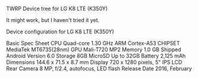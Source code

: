 TWRP Device tree for LG K8 LTE (K350Y)

It might work, but I haven't tried it yet.

Device configuration for LG K8 LTE (K350Y)

Basic	Spec Sheet
CPU	Quad-core 1.30 GHz ARM Cortex-A53
CHIPSET	MediaTek MT6735(28nm)
GPU	Mali-T720 MP2
Memory	1.0 GB
Shipped Android Version	6.0
Storage	8GB
MicroSD	Up to 32GB
Battery	2,125 mAh
Dimensions	144.6 x 71.5 x 8.7 mm
Display	720 x 1280 pixels, 5" IPS LCD
Rear Camera	8 MP, f/2.4, autofocus, LED flash
Release Date	2016, February